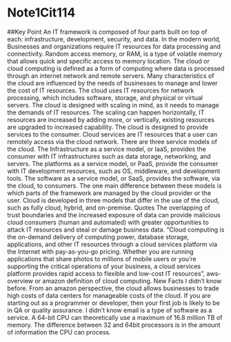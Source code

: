 # Note1Cit114
##Key Point
An IT framework is composed of four parts built on top of each: infrastructure, development, security, and data.
In the modern world, Businesses and organizations require IT resources for data processing and connectivity.
Random access memory, or RAM, is a type of volatile memory that allows quick and specific access to memory location.
The cloud or cloud computing is defined as a form of computing where data is processed through an internet network and remote servers.
Many characteristics of the cloud are influenced by the needs of businesses to manage and lower the cost of IT resources.
The cloud uses IT resources for network processing, which includes software, storage, and physical or virtual servers.
The cloud is designed with scaling in mind, as it needs to manage the demands of IT resources. The scaling can happen horizontally, IT resources are increased by adding more, or vertically, existing resources are upgraded to increased capability.
The cloud is designed to provide services to the consumer.
Cloud services are IT resources that a user can remotely access via the cloud network. 
There are three service models of the cloud.
The Infrastructure as a service model, or IaaS, provides the consumer with IT infrastructures such as data storage, networking, and servers.
The platforms as a service model, or PaaS, provide the consumer with IT development resources, such as OS, middleware, and development tools.
The software as a service model, or SaaS, provides the software, via the cloud, to consumers.
The one main difference between these models is which parts of the framework are managed by the cloud provider or the user.
Cloud is developed in three models that differ in the use of the cloud, such as fully cloud, hybrid, and on-premise.
Quotes
The overlapping of trust boundaries and the increased exposure of data can provide malicious cloud consumers (human and automated) with greater opportunities to attack IT resources and steal or damage business data.
“Cloud computing is the on-demand delivery of computing power, database storage, applications, and other IT resources through a cloud services platform via the Internet with pay-as-you-go pricing. Whether you are running applications that share photos to millions of mobile users or you’re supporting the critical operations of your business, a cloud services platform provides rapid access to flexible and low-cost IT resources”, aws-overview or amazon definition of cloud computing.
New Facts I didn’t know before.
From an amazon perspective, the cloud allows businesses to trade high costs of data centers for manageable costs of the cloud.
If you are starting out as a programmer or developer, then your first job is likely to be in QA or quality assurance.
I didn’t know email is a type of software as a service.
A 64-bit CPU can theoretically use a maximum of 16.8 million TB of memory.
The difference between 32 and 64bit processors is in the amount of information the CPU can process.
